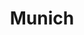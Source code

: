 ---
title: Munich
crosslinks:
- germany
- changemyview
- de
- place
- Warhammer40k
- consulting
- videos
- me_irl
---